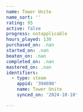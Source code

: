 ```yaml
---
name: Tower Unite
name_sort: ''
rating: 95
active: false
progress: notapplicable
hours_played: 130
purchased_on: .nan
started_on: .nan
beaten_on: .nan
completed_on: .nan
mastered_on: .nan
identifiers:
  - type: steam
    appid: '394690'
    name: Tower Unite
    synced_on: '2024-10-10'

---
```

